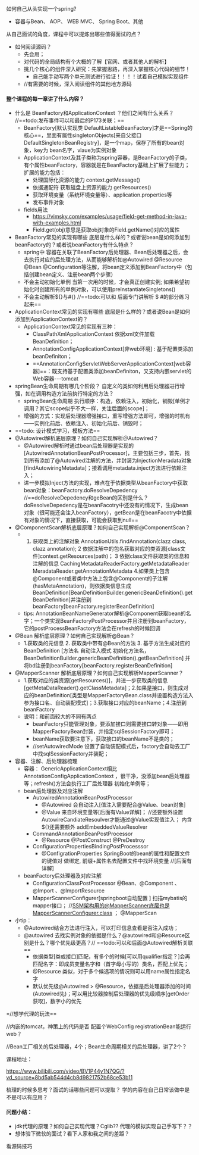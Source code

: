 如何自己从头实现一个spring?

- 容器与Bean、  AOP、  WEB MVC、  Spring Boot、其他

从自己面试的角度，课程中可以提炼出哪些值得面试的点？

- 如何阅读源码？
  - 先会用；
  - 对代码的全局结构有个大概的了解【官网、或者其他人的解析】
  - 挑几个核心的组件深入研究：先掌握思路，再深入掌握核心代码的细节！
    - 自己能手动写两个单元测试进行验证！！！！试着自己模拟实现组件
  - //有需要的时候，深入阅读组件的其他地方源码



#### 整个课程的每一章讲了什么内容？

- 什么是 BeanFactory和ApplicationContext ？他们之间有什么关系？  //==todo:发布事件可以和最后的P173关联；==
  -  BeanFactory[默认实现类  DefaultListableBeanFactory]才是==Spring的核心==，里面有属性singletonObjects[来自父接口DefaultSingletonBeanRegistry]，是一个map，保存了所有的bean对象，key为 bean名字，vlaue为实例对象
  - ApplicationContext及其子类称为spring容器，是BeanFactory的子类，有个属性beanFactory，容器就是在BeanFactory基础上扩展了些能力；扩展的能力包括：
    - 处理国际化资源的能力  context.getMessage() 
    - 依据通配符  获取磁盘上资源的能力 getResources()
    - 获取环境变量（系统环境变量等）、application.properties等
    - 发布事件对象 
  - fields用法
    - https://vimsky.com/examples/usage/field-get-method-in-java-with-examples.html
    - Field.get(obj)意思是获取obj对象的Field.getName()对应的属性
- BeanFactory常见的实现有哪些  底层是什么样的？或者说bean是如何添加到beanFactory的？或者说beanFactory有什么特点？
  - spring中 容器在关联了BeanFactory后处理器、Bean后处理器之后，会去执行对应的后处理方法，从而能够解析如@Autowired  @Resource  @Bean @Configuration等注解，将bean定义添加到BeanFactory中（包括创建bean定义、注册bean两个步骤）
  -  不会主动初始化单例  当第一次用的时候，才会真正创建实例; 如果希望初始化时创建所有的单例对象，可以使用preInstantiateSingletons()
  - 不会主动解析${}与#{}   //==todo:可以和 后面专门讲解析  \$ #的部分练习起来==
- ApplicationContext常见的实现有哪些  底层是什么样的？或者说Bean是如何添加到ApplicationContext的？
  - ApplicationContext常见的实现有三种：
    - ClassPathXmlApplicationContext   依据xml文件加载BeanDefinition； 
    - AnnotationConfigApplicationContext[非web环境] : 基于配置类添加beanDefiniton；
    - ==AnnotationConfigServletWebServerApplicationContext[web容器]==：既支持基于配置类添加beanDefiniton，又支持内嵌servlet的Web容器---tomcat
- springBean生命周期有哪几个阶段？  自定义的类如何利用后处理器进行增强，如在调用构造方法前执行特定的方法？
  - springBean生命周期  执行顺序：构造，依赖注入，初始化，销毁[单例才调用？其它scope似乎不大一样，关注后面的scope]；
  - 增强的方式：实现后处理器增强接口，重写增强方法即可，增强的时机有——实例化前后、依赖注入、初始化前后、销毁时；
- ==todo: 设计模式学习，模板方法==
- @Autowired解析底层原理？如何自己实现解析＠Autowired？
  - @Autowired解析时通过bean后处理器是实现的[AutowiredAnnotationBeanPostProcessor]，主要包括三步，首先，找到所有添加了@Autowired注解的方法，并封装为InjectionMeradata对象[findAutowiringMetadata]；接着调用metadata.inject方法进行依赖注入；
  - 进一步模拟Inject方法的实现，难点在于依据类型从beanFactory中获取bean对象：beanFactory.doResolveDepedency //==doResolveDepedency和geBean的区别是什么？doResolveDepedency是在beanFacotry中还没有的情况下，生成bean对象（很可能还会注入beanFactory），getBean是在beanFacotry中依据有对象的情况下，直接获取，可能会获取到null==
- @ComponentScan解析底层原理？如何自己实现解析@ComponentScan？
  - 1. 获取类上的注解对象 AnnotationUtils.findAnnotation(clazz class, clazz annotation); 2 依据注解中的包名获取对应的类资源[class文件]context.getResources(path)； 3 依据class文件获取类的信息和注解的信息 CachingMetadataReaderFactory.getMetadataReader   MeradataReader.getAnnotationMetadata 4.如果类上包含@Component或者类中方法上包含@Component的子注解(hasMetaAnnotation)，则依据类信息生成BeanDefinition[BeanDefinitionBuilder.genericBeanDefinition().getBeanDefinition]并注册到beanFactory[beanFactory.registerBeanDefinition]
  - tips: AnnotationBeanNameGenerator解析@Component获取bean的名字；一个类实现BeanFactoryPostProcessor并且注册到beanFactory，它的postProcessBeanFactory方法会在refresh的时候回调 
- @Bean 解析底层原理？如何自己实现解析@Bean？ 
  - 1.获取类的元信息 2. 获取类中带有@Bean的方法  3. 基于方法生成对应的BeanDefinition [方法名  自动注入模式  初始化方法名，BeanDefinitionBuilder.genericBeanDefinition().getBeanDefinition] 并将bd注册到beanFactory[beanFactory.registerBeanDefinition]
- @MapperScanner 解析底层原理？如何自己实现解析MapperScanner？ 
  - 1.获取对应的类资源[getResources()]，并进一步获取类的信息[getMetaDataReader().getClassMetadata]；2.如果是接口，则生成对应的beanDefinition[类型是MapperFactoryBean.class并设置构造方法入参为接口名、自动装配模式]；3.获取接口对应的beanName；4.注册到beanFactory
  - 说明：和前面较大的不同有两点
    - beanFactory只能管理对象，要添加接口则需要接口转对象——即用MapperFactoryBean<T>封装，并指定sqlSessionFactory即可；
    - beanName获取要注意下，获取接口的beanName不是类的；
    - //setAutowiredMode 设置了自动装配模式后，factory会自动去工厂中找sqlSessionFactory并装配；
- 容器、注解、后处理器梳理
  - 容器： GenericApplicationContext相比AnnotationConfigApplicationContext  ，很干净，没添加bean后处理器等；refresh()方法会执行工厂后处理器 初始化单例等；
  - bean后处理器及对应注解
    - AutowiredAnnotationBeanPostProcessor 
      - @Autowired 会自动注入[值注入需要配合@Value、bean对象]
      -  @Value 来自环境变量等[后面有Value详解]； //还要额外设置AutowireCandiateResoulver才能通过@Value实现值注入； 内含${}还需要额外 addEmbeddedValueResolver
    - CommandAnnotationBeanPostProcessor
      - @Resource @PostConstruct @PreDestroy
    - ConfigurationPropertiesBindingPostProcesssor 
      - @ConfigrationProperties  SpringBoot的bean的属性和配置文件的键值对 做绑定, 前缀+属性名去配置文件中找环境变量  //[后面有详解]
  - beanFactory后处理器及对应注解
    - ConfigurationClassPostProcessor   @Bean、@Component 、@Import 、@ImportResource
    - MapperScannerConfigurer[springboot自动配置  ]   扫描mybatis的mapper接口；  //SSM架构用的@MapperScanner底层也是MapperScannerConfigurer.class ； @MapperScan
- 小tip：
  - @Autowired结合方法进行注入，可以打印信息查看是否注入成功；
  - @autowired  去找实例对象的依据是什么？@autowired和@Resource区别是什么？哪个优先级更高？//   ==todo:可以和后面@Autowired解析关联==
    - 依据类型[类或接口]匹配，有多个的时候[可以用qualifier指定？]会再匹配名字：即成员变量名字和（首字母小写的）类名，匹配上优先；
    - @Resource 类似，对于多个候选项的情况则可以用name属性指定名字
    - 默认优先级@Autowired > @Resource，依据是后处理器添加的时间(Autowired先)；可以用比较器控制后处理器的优先级顺序[getOrder获取]，数字小的优先



=//想学代理的玩法==

//内嵌的tomcat，神策上的代码是否 配置个WebConfig registrationBean能运行web？

//Bean工厂相关的后处理器，4个；Bean生命周期相关的后处理器，讲了2个？

课程地址：

https://www.bilibili.com/video/BV1P44y1N7QG/?vd_source=8bd5ab544d4cb8d9821752b68ce53b11

梳理的时候多思考？面试的话哪些问题可以提取？   学的内容在自己日常该做中是不是可以有应用？

#### 问题小结：

- jdk代理的原理？如何自己实现代理？Cglib?? 代理的模拟实现自己手写下？？
- 想体验下微软的面试？看下人家和我之间的差距？

看源码技巧

